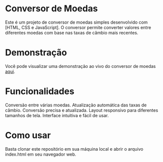 # Conversor de Moedas
Este é um projeto de conversor de moedas simples desenvolvido com [HTML, CSS e JavaScript]. O conversor permite converter valores entre diferentes moedas com base nas taxas de câmbio mais recentes.

# Demonstração
Você pode visualizar uma demonstração ao vivo do conversor de moedas [aqui]([link](https://devjjean.github.io/conversor-moedas/)).

# Funcionalidades
Conversão entre várias moedas.
Atualização automática das taxas de câmbio.
Conversão precisa e atualizada.
Layout responsivo para diferentes tamanhos de tela.
Interface intuitiva e fácil de usar.

# Como usar
Basta clonar este repositório em sua máquina local e abrir o arquivo index.html em seu navegador web.
